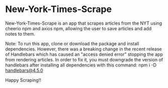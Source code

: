 # New-York-Times-Scrape
 New-York-Times-Scrape is an app that scrapes articles from the NYT using cheerio npm and axios npm, allowing the user to save articles and add notes to them.

 Note: To run this app, clone or download the package and install dependencies. However, there was a breaking change in the recent release of Handlebars which has caused an "access denied error" stopping the app from rendering articles. In order to fix it, you must downgrade the version of handlebars after installing all dependencies with this command: npm i -D handlebars@4.5.0

 Happy Scraping!!



